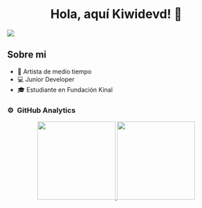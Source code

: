 <div align="center">
<h1 align="center">Hola, aquí Kiwidevd! 👋</h1>
</div>
<img src="https://i.imgur.com/ivfsqzT.png">


## Sobre mi

- 🎨 Artista de medio tiempo
- 💻 Junior Developer
- 🎓 Estudiante en Fundación Kinal

### ⚙️ &nbsp;GitHub Analytics

<p align="center">
<a href="https://github.com/Kiwidevd">
  <img height="180em" src="https://github-readme-stats-eight-theta.vercel.app/api?username=Kiwidevd&show_icons=true&theme=algolia&include_all_commits=true&count_private=true"/>
  <img height="180em" src="https://github-readme-stats-eight-theta.vercel.app/api/top-langs/?username=Kiwidevd&layout=compact&langs_count=8&theme=algolia"/>
</a>
</p>
